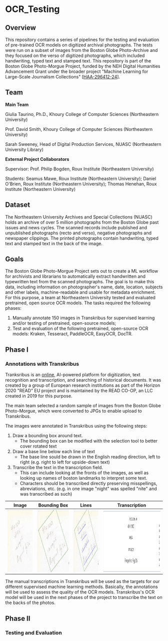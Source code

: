 # OCR_Testing

## Overview

This repository contains a series of pipelines for the testing and evaluation of pre-trained OCR models on digitized archival photographs. The tests were run on a subset of images from the Boston Globe Photo-Archive and they focused on the verso of digitized photographs, which included handwriting, typed text and stamped text. This repository is part of the Boston Globe Photo-Morgue Project, funded by the NEH Digital Humanities Advancement Grant under the broader project "Machine Learning for Large-Scale Journalism Collections" [[HAA-296412-24](https://apps.neh.gov/publicquery/AwardDetail.aspx?gn=HAA-296412-24)]. 

## Team

**Main Team**

Giulia Taurino, Ph.D., Khoury College of Computer Sciences (Northeastern University)

Prof. David Smith, Khoury College of Computer Sciences (Northeastern University)

Sarah Sweeney, Head of Digital Production Services, NUASC (Northeastern University Library)

**External Project Collaborators**

Supervisor: Prof. Philip Bogden, Roux Institute (Northeastern University)

Students: Seamus Mawe, Roux Institute (Northeastern University); Daniel O'Brien, Roux Institute (Northeastern University); Thomas Henehan, Roux Institute (Northeastern University)

## Dataset

The Northeastern University Archives and Special Collections (NUASC) holds an archive of over 5 million photographs from the Boston Globe past issues and news cycles. The scanned records include published and unpublished photographs (recto and verso), negative photographs and newspaper clippings. The printed photographs contain handwriting, typed text and stamped text in the back of the image.

## Goals
The Boston Globe Photo-Morgue Project sets out to create a ML workflow for archivists and librarians to automatically extract handwritten and typewritten text from the scanned photographs. The goal is to make this data, including information on photographer's name, date, location, subjects and other labels, machine-readable and usable for metadata enrichment. For this purpose, a team at Northeastern University tested and evaluated pretrained, open source OCR models. The tasks required the following phases: 
1. Manually annotate 150 images in Transkribus for supervised learning and/or testing of pretrained, open-source models; 
2. Test and evaluation of the following pretrained, open-source OCR models: Kraken, Tesseract, PaddleOCR, EasyOCR, DocTR.

## Phase I

### Annotations with Transkribus

Tranksribus is an [online](https://readcoop.eu/transkribus/), AI-powered platform for digitization, text recognition and transcription, and searching of historical documents. It was created by a group of European research institutions as part of the Horizon 2020 "READ" EU project and is maintained by the READ CO-OP, an LLC created in 2019 for this purpose.

The main team selected a random sample of images from the Boston Globe Photo-Morgue, which were converted to JPGs to enable upload to Transkribus.

The images were annotated in Transkribus using the following steps:

1. Draw a bounding box around text.
    * The bounding box can be modified with the selection tool to better cover rotated text
2. Draw a base line below each line of text 
    * The base line sould be drawn in the English reading direction, left to right (e.g. right to left for upside-down text)
3. Transcribe the text in the transcription field.
    * This can include looking at the fronts of the images, as well as looking up names of boston landmarks to interpret some text.
    * Characters should be transcribed directly preserving misspellings, abreviations, etc. (e.g. in one image "night" was spelled "nite" and was transcribed as such)  

| Image | Bounding Box | Lines | Transcription|
|:---:|:---:|:---:|:---:|
|<img src="Annotation_examples/blank.png" title="Text" alt="blank" height="200"/> | <img src="Annotation_examples/box.png" title="Bounding Box" alt="blank" height="200"/> |<img src="Annotation_examples/lines.png" title="Lines" alt="blank" height="200"/> | <img src="Annotation_examples/transcription.png" title="Transcription" alt="blank" height="200"/> |

The manual transcriptions in Transkribus will be used as the targets for our different supervised machine learning methods. Basically, the annotations will be used to assess the quality of the OCR models. Transkribus's OCR model will be used in the next phases of the project to transcribe the text on the backs of the photos.


## Phase II

### Testing and Evaluation





